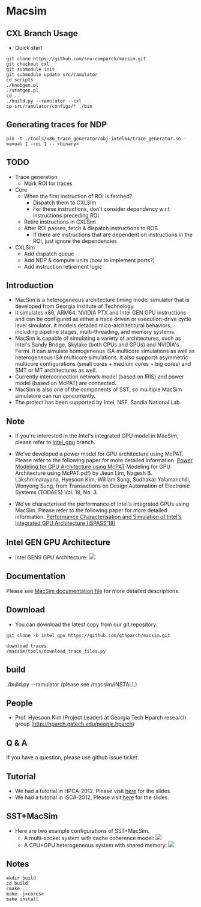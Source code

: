 # Macsim 
## CXL Branch Usage
- Quick start
```{bash}
git clone https://github.com/snu-comparch/macsim.git
git checkout cxl
git submodule init
git submodule update src/ramulator
cd scripts
./knobgen.pl
./statgen.pl
cd ..
./build.py --ramulator --cxl
cp src/ramulator/configs/* ./bin
```

## Generating traces for NDP
`pin -t ./tools/x86_trace_generator/obj-intel64/trace_generator.so -manual 1 -roi 1 -- <binary>`

## TODO
- Trace generation
  - Mark ROI for traces
- Core
  - When the first instruction of ROI is fetched?
    - Dispatch them to CXLSim
    - For these instructions, don't consider dependency w.r.t instructions preceding ROI
  - Retire instructions in CXLSim
  - After ROI passes, fetch & dispatch instructions to ROB
    - If there are instructions that are dependent on instructions in the ROI, just ignore the dependencies
- CXLSim
  - Add dispatch queue
  - Add NDP & compute units (how to implement ports?)
  - Add instruction retirement logic

## Introduction

* MacSim is a heterogeneous architecture timing model simulator that is
  developed from Georgia Institute of Technology.
* It simulates x86, ARM64, NVIDIA PTX and Intel GEN GPU instructions and can be configured as
  either a trace driven or execution-drive cycle level simulator. It models
  detailed mico-architectural behaviors, including pipeline stages,
  multi-threading, and memory systems.
* MacSim is capable of simulating a variety of architectures, such as Intel's
  Sandy Bridge, Skylake (both CPUs and GPUs) and NVIDIA's Fermi. It can simulate homogeneous ISA multicore
  simulations as well as heterogeneous ISA multicore simulations. It also
  supports asymmetric multicore configurations (small cores + medium cores + big
  cores) and SMT or MT architectures as well.
* Currently interconnection network model (based on IRIS) and power model (based
  on McPAT) are connected.
* MacSim is also one of the components of SST, so muiltiple MacSim simulatore
  can run concurrently.
* The project has been supported by Intel, NSF, Sandia National Lab.

## Note

* If you're interested in the Intel's integrated GPU model in MacSim, please refer to [intel_gpu](https://github.com/gthparch/macsim/tree/intel_gpu) branch.

* We've developed a power model for GPU architecture using McPAT. Please refer
  to the following paper for more detailed
  information. [Power Modeling for GPU Architecture using McPAT](http://www.cercs.gatech.edu/tech-reports/tr2013/git-cercs-13-10.pdf)
  Modeling for GPU Architecture using McPAT.pdf) by Jieun Lim, Nagesh
  B. Lakshminarayana, Hyesoon Kim, William Song, Sudhakar Yalamanchili, Wonyong
  Sung, from Transactions on Design Automation of Electronic Systems (TODAES)
  Vol. 19, No. 3.
* We've characterised the performance of Intel's integrated GPUs using MacSim. Please refer to the following paper for more detailed information. [Performance Characterisation and Simulation of Intel's Integrated GPU Architecture (ISPASS'18)](http://comparch.gatech.edu/hparch/papers/gera_ispass18.pdf)

## Intel GEN GPU Architecture
* Intel GEN9 GPU Architecture: ![](http://comparch.gatech.edu/hparch/images/intel_gen9_arch.png)

## Documentation

Please see [MacSim documentation file](https://github.com/gthparch/macsim/blob/master/doc/macsim.pdf) for more detailed descriptions.


## Download

* You can download the latest copy from our git repository.

```
git clone -b intel_gpu https://github.com/gthparch/macsim.git

download traces 
/macsim/tools/download_trace_files.py
```
## build 
  ./build.py --ramulator 
  (please see /macsim/INSTALL)

## People

* Prof. Hyesoon Kim (Project Leader) at Georgia Tech 
Hparch research group 
(http://hparch.gatech.edu/people.hparch) 



## Q & A 

If you have a question, please use github issue ticket. 


## Tutorial

* We had a tutorial in HPCA-2012. Please visit [here](http://comparch.gatech.edu/hparch/OcelotMacsim_tutorial.html) for the slides.
* We had a tutorial in ISCA-2012, Please visit [here](http://comparch.gatech.edu/hparch/isca12_gt.html) for the slides.


## SST+MacSim

* Here are two example configurations of SST+MacSim.
  * A multi-socket system with cache coherence model: ![](http://comparch.gatech.edu/hparch/images/sst+macsim_conf_1.png)
  * A CPU+GPU heterogeneous system with shared memory: ![](http://comparch.gatech.edu/hparch/images/sst+macsim_conf_2.png)


## Notes
```
mkdir build
cd build
cmake ..
make -j<cores>
make install
```
